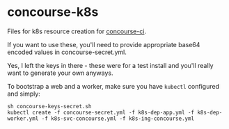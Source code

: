# concourse-k8s

Files for k8s resource creation for [concourse-ci](https://concourse.ci/).

If you want to use these, you'll need to provide appropriate base64 encoded values in concourse-secret.yml.

Yes, I left the keys in there - these were for a test install and you'll really want to generate your own anyways.

To bootstrap a web and a worker, make sure you have `kubectl` configured and simply:

```
sh concourse-keys-secret.sh
kubectl create -f concourse-secret.yml -f k8s-dep-app.yml -f k8s-dep-worker.yml -f k8s-svc-concourse.yml -f k8s-ing-concourse.yml
```
